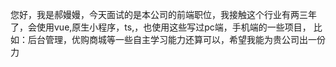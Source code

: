 您好，我是郝嫚嫚，今天面试的是本公司的前端职位，我接触这个行业有两三年了，会使用vue,原生小程序，ts,，也使用这些写过pc端，手机端的一些项目，
比如：后台管理，优购商城等一些自主学习能力还算可以，希望我能为贵公司出一份力